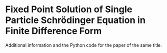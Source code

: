 # Fixed Point Solution of Single Particle Schrödinger Equation in Finite Difference Form
Additional information and the Python code for the paper of the same title.

